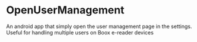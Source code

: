 # OpenUserManagement
An android app that simply open the user management page in the settings. Useful for handling multiple users on Boox e-reader devices
